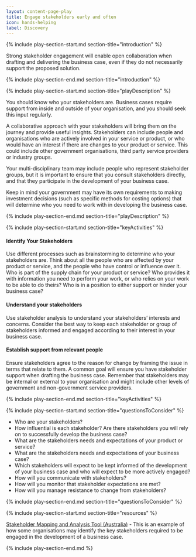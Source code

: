 ```yaml
---
layout: content-page-play
title: Engage stakeholders early and often
icon: hands-helping
label: Discovery
---
```

<!--start include wraps the section in starting HTML for styling purposes -->
{% include play-section-start.md section-title="introduction" %}
<p>Strong stakeholder engagement will enable open collaboration when drafting and delivering the business case, even if they do not necessarily support the proposed solution.</p>
<!--end include -->
{% include play-section-end.md section-title="introduction" %}


<!--start include wraps the section in starting HTML for styling purposes -->
{% include play-section-start.md section-title="playDescription" %}
<p>You should know who your stakeholders are. Business cases require support from inside and outside of your organisation, and you should seek this input regularly.</p>
<p>A collaborative approach with your stakeholders will bring them on the journey and provide useful insights. Stakeholders can include people and organisations who are actively involved in your service or product, or who would have an interest if there are changes to your product or service. This could include other government organisations, third party service providers or industry groups.</p>
<p>Your multi-disciplinary team may include people who represent stakeholder groups, but it is important to ensure that you consult stakeholders directly, and that they participate in the development of your business case.</p>
<p>Keep in mind your government may have its own requirements to making investment decisions (such as specific methods for costing options) that will determine who you need to work with in developing the business case.</p>
<!--end include -->
{% include play-section-end.md section-title="playDescription" %}



<!--start include wraps the section in starting HTML for styling purposes -->
{% include play-section-start.md section-title="keyActivities" %}
<h4>Identify Your Stakeholders</h4>
<p>Use different processes such as brainstorming to determine who your stakeholders are. Think about all the people who are affected by your product or service, and the people who have control or influence over it. Who is part of the supply chain for your product or service? Who provides it with information you need to perform your work, or who relies on your work to be able to do theirs? Who is in a position to either support or hinder your business case?</p>
<h4>Understand your stakeholders</h4>
<p>Use stakeholder analysis to understand your stakeholders&rsquo; interests and concerns. Consider the best way to keep each stakeholder or group of stakeholders informed and engaged according to their interest in your business case.</p>
<h4>Establish support from relevant people</h4>
<p>Ensure stakeholders agree to the reason for change by framing the issue in terms that relate to them. A common goal will ensure you have stakeholder support when drafting the business case. Remember that stakeholders may be internal or external to your organisation and might include&nbsp;other levels of government and non-government service providers.&nbsp;</p>
<!--end include -->
{% include play-section-end.md section-title="keyActivities" %}



<!--start include wraps the section in starting HTML for styling purposes -->
{% include play-section-start.md section-title="questionsToConsider" %}
<ul>
<li>Who are your stakeholders?</li>
<li>How influential is each stakeholder? Are there stakeholders you will rely on to successfully develop the business case?</li>
<li>What are the stakeholders needs and expectations of your product or service?</li>
<li>What are the stakeholders needs and expectations of your business case?</li>
<li>Which stakeholders will expect to be kept informed of the development of your business case and who will expect to be more actively engaged?</li>
<li>How will you communicate with stakeholders?</li>
<li>How will you monitor that stakeholder expectations are met?</li>
<li>How will you manage resistance to change from stakeholders?</li>
</ul>
<!--end include -->
{% include play-section-end.md section-title="questionsToConsider" %}



<!--start include wraps the section in starting HTML for styling purposes -->
{% include play-section-start.md section-title="resources" %}
<p><a href="https://www1.health.gov.au/internet/main/publishing.nsf/Content/ocp-mat">Stakeholder Mapping and Analysis Tool (Australia)</a> - This is an example of how some organisations may identify the key stakeholders required to be engaged in the development of a business case.</p>
<!--end include -->
{% include play-section-end.md %}